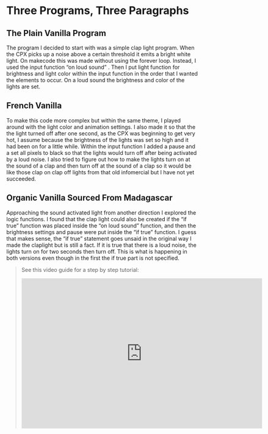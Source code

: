 # Three Programs, Three Paragraphs
## The Plain Vanilla Program 

The program I decided to start with was a simple clap light program. When the CPX picks up a noise above a certain threshold it emits a bright white light. On makecode this was made without using the forever loop. Instead, I used the input function “on loud sound” . Then I put light function for brightness and light color within the input function in the order that I wanted the elements to occur. On a loud sound the brightness and color of the lights are set.


## French Vanilla
To make this code more complex but within the same theme, I played around with the light color and animation settings. I also made it so that the the light turned off after one second, as the CPX was beginning to get very hot, I assume because the brightness of the lights was set so high and it had been on for a little while. Within the input function I added a pause and a set all pixels to black so that the lights would turn off after being activated by a loud noise. I also tried to figure out how to make the lights turn on at the sound of a clap and then turn off at the sound of a clap so it would be like those clap on clap off lights from that old infomercial but I have not yet succeeded.

## Organic Vanilla Sourced From Madagascar
Approaching the sound activated light from another direction I explored the logic functions. I found that the clap light could also be created if the “if true” function was placed inside the “on loud sound” function, and then the brightness settings and pause were put inside the “if true” function. I guess that makes sense, the “if true” statement goes unsaid in the original way I made the claplight but is still a fact. If it is true that there is a loud noise, the lights turn on for two seconds then turn off. This is what is happening in both versions even though in the first the if true part is not specified.

> See this video guide for a step by step tutorial:
> <iframe width="630" height="394" src="https://www.useloom.com/embed/8d25c9ecd2e74014847c6faee400cfbc" frameborder="0" webkitallowfullscreen mozallowfullscreen allowfullscreen></iframe>
